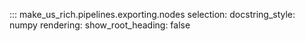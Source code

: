 ::: make_us_rich.pipelines.exporting.nodes
    selection:
        docstring_style: numpy
    rendering:
        show_root_heading: false
